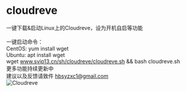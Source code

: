 # cloudreve

一键下载&启动Linux上的Cloudreve，设为开机自启等功能<br>
<br>
一键启动命令：<br>
CentOS: yum install wget <br>
Ubuntu: apt install wget <br>
wget www.svip13.cn/sh/cloudreve/cloudreve.sh && bash cloudreve.sh <br>
更多功能持续更新中 <br>
建议以及反馈请致件 hbsyzxc1@gmail.com
<br>
<img src="https://www.svip13.cn/sh/cloudreve/cloudreve.jpg"  alt="Cloudreve" />
